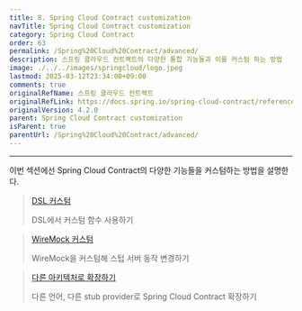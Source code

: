 ```yaml
---
title: 8. Spring Cloud Contract customization
navTitle: Spring Cloud Contract customization
category: Spring Cloud Contract
order: 63
permalink: /Spring%20Cloud%20Contract/advanced/
description: 스프링 클라우드 컨트랙트의 다양한 통합 기능들과 이를 커스텀 하는 방법
image: ./../../images/springcloud/logo.jpeg
lastmod: 2025-03-12T23:34:00+09:00
comments: true
originalRefName: 스프링 클라우드 컨트랙트
originalRefLink: https://docs.spring.io/spring-cloud-contract/reference/4.2.0/advanced.html
originalVersion: 4.2.0
parent: Spring Cloud Contract customization
isParent: true
parentUrl: /Spring%20Cloud%20Contract/advanced/
---
```


---

이번 섹션에선 Spring Cloud Contract의 다양한 기능들을 커스텀하는 방법을 설명한다.

> [DSL 커스텀](../dsl-customization)
> 
> DSL에서 커스텀 함수 사용하기

> [WireMock 커스텀](../wiremock-customization)
> 
> WireMock을 커스텀해 스텁 서버 동작 변경하기

> [다른 아키텍처로 확장하기](../pluggable-architecture)
> 
> 다른 언어, 다른 stub provider로 Spring Cloud Contract 확장하기
